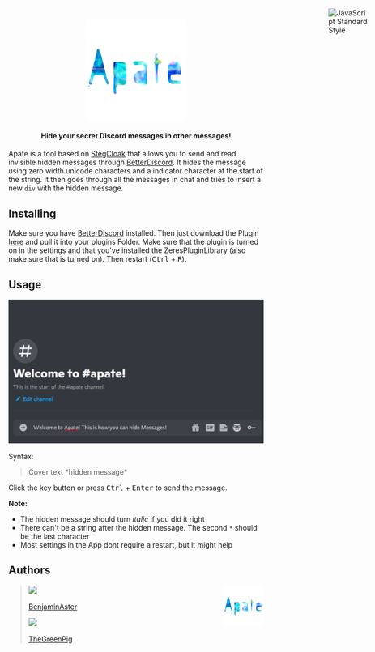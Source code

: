 

<h1 align="center">
  <br>
  <img src="Assets/logo.svg" alt="Apate" width="200" align="center">
</h1>
 <h4 align="center">Hide your secret Discord messages in other messages!</h4>

<a href="https://github.com/KuroLabs/stegcloak" style="position: absolute; top: 100px; right: 20px; padding: 0 0 20px 20px;"><img src="https://raw.githubusercontent.com/KuroLabs/stegcloak/master/assets/stegCloakIcon.svg" alt="JavaScript Standard Style" width="80" align="right"></a>

Apate is a tool based on [StegCloak](https://github.com/KuroLabs/stegcloak) that allows you to send and read invisible hidden messages through [BetterDiscord](https://betterdiscord.app/). It hides the message using zero width unicode characters and a indicator character at the start of the string. It then goes through all the messages in chat and tries to insert a new `div` with the hidden message.




## Installing
Make sure you have [BetterDiscord](https://betterdiscord.app/) installed. Then just download the Plugin [here](https://github.com/TheGreenPig/Apate/releases/latest/download/Apate.plugin.js) and pull it into your plugins Folder. Make sure that the plugin is turned on in the settings and that you've installed the ZeresPluginLibrary (also make sure that is turned on). Then restart (<kbd>Ctrl</kbd> + <kbd>R</kbd>).

## Usage
![Demo](Assets/demo.gif)

Syntax:
>Cover text \*hidden message*

Click the key button or press <kbd>Ctrl</kbd> + <kbd>Enter</kbd> to send the message.

**Note:**

 - The hidden message should turn *italic* if you did it right
 - There can't be a string after the hidden message. The second `*` should be the last character
 - Most settings in the App dont require a restart, but it might help


## Authors

<img src="Assets/logo.svg" alt="Apate Logo" width="80" align="right"></img>
><a href="https://github.com/BenjaminAster"><img src="https://github.com/BenjaminAster.png?size=60"><p>BenjaminAster</p></a>
><a href="https://github.com/TheGreenPig"><img src="https://github.com/thegreenpig.png?size=60"><p>TheGreenPig</p></a>



